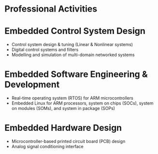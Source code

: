 # Professional Activities


# Embedded Control System Design
- Control system design & tuning (Linear & Nonlinear systems)
- Digital control systems and filters
- Modelling and simulation of multi-domain networked systems

# Embedded Software Engineering & Development

- Real-time operating system (RTOS) for ARM microcontrollers
- Embedded Linux for ARM processors, system on chips (SOCs), system on modules (SOMs), and system in package (SOPs)

# Embedded Hardware Design

- Microcontroller-based printed circuit board (PCB) design
- Analog signal conditioning interface

